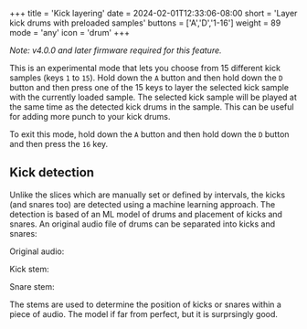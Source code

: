 +++
title = 'Kick layering'
date = 2024-02-01T12:33:06-08:00
short = 'Layer kick drums with preloaded samples'
buttons = ['A','D','1-16']
weight = 89
mode = 'any'
icon = 'drum'
+++

*Note: v4.0.0 and later firmware required for this feature.*

This is an experimental mode that lets you choose from 15 different kick samples (keys `1` to `15`). Hold down the `A` button and then hold down the `D` button and then press one of the 15 keys to layer the selected kick sample with the currently loaded sample. The selected kick sample will be played at the same time as the detected kick drums in the sample. This can be useful for adding more punch to your kick drums. 

To exit this mode, hold down the `A` button and then hold down the `D` button and then press the `16` key.

## Kick detection

Unlike the slices which are manually set or defined by intervals, the kicks (and snares too) are detected using a machine learning approach. The detection is based of an ML model of drums and placement of kicks and snares. An original audio file of drums can be separated into kicks and snares:

Original audio:

<audio src="/wave/amen_beats8_bpm172.mp3" class="waveform"></audio>

Kick stem:

<audio src="/wave/bombo.mp3" class="waveform"></audio>

Snare stem:

<audio src="/wave/redoblante.mp3" class="waveform"></audio>
<script src="/wave/wavesurfer.js"></script>
<script src="/wave/waveform.js"></script>

The stems are used to determine the position of kicks or snares within a piece of audio. The model if far from perfect, but it is surprsingly good. 